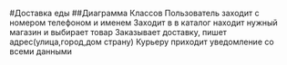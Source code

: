 #Доставка еды
##Диаграмма Классов 
Пользователь заходит с номером телефоном и именем
Заходит в в каталог находит нужный магазин и выбирает товар 
Заказывает доставку, пишет адрес(улица,город,дом страну)
Курьеру приходит уведомление со всеми данными 
